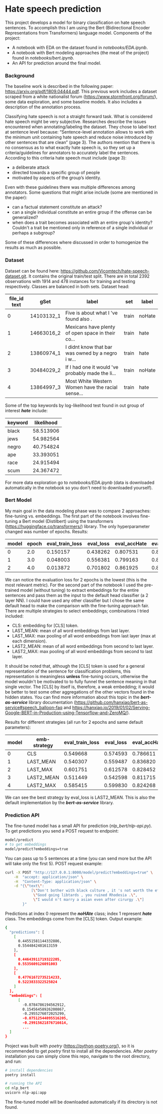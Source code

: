 # Hate speech prediction

This project develops a model for binary classification on hate speech sentences. To accomplish this I am using the 
Bert (Bidirectional Encoder Representations from Transformers) language model. Components of the project:

- A notebook with EDA on the dataset found in *notebooks/EDA.ipynb*.
- A notebook with Bert modeling approaches (the meat of the project) found in *notebooks/bert.ipynb*.
- An API for prediction around the final model.

### Background

The baseline work is described in the following paper:
https://arxiv.org/pdf/1809.04444.pdf. This previous work includes a dataset scraped from a white
nationalist forum (https://www.stormfront.org/forum/), some data exploration, and some baseline models. It also 
includes a description of the annotation process.

Classifying hate speech is not a straight forward task. What is considered hate speech might be very subjective. 
Researches describe the issues encountered when annotating/labeling the dataset. They chose to label text at
sentence level because: “Sentence-level annotation allows to work with the minimum unit containing
hate speech and reduce noise introduced by other sentences that are clean” (page 3). The authors
mention that there is no consensus as to what exactly hate speech is, so they set up a criteria/guidelines
for annotators to accurately label the sentences. According to this criteria hate speech must include (page 3):

- a deliberate attack
- directed towards a specific group of people
- motivated by aspects of the group’s identity.

Even with these guidelines there was multiple differences among annotators. Some questions that might arise include 
(some are mentioned in the paper): 

- can a factual statement constitute an attack?
- can a single individual constitute an entire group if the offense can be generalized?
- when does a trait becomes associated with an entire group's identity? Couldn't a trait be mentioned only in reference 
of a single individual or perhaps a subgroup?  

Some of these differences where discussed in order to homogenize the results as much as possible. 

### Dataset

Dataset can be found here: https://github.com/Vicomtech/hate-speech-dataset.git. It contains the original train/test 
split. There are in total 2392 observations with 1914 and 478 instances for training and testing respectively. Classes 
are balanced in both sets. Dataset head:

file_id	text |	gSet |	label | set | label
------------ | ----- | ------ | --- | -----
0	| 14103132_1 |	Five is about what I 've found also . |	train |	noHate
1	| 14663016_2 |	Mexicans have plenty of open space in their co... |	train |	hate
2	| 13860974_1 |	I didnt know that bar was owned by a negro i w... |	train |	hate
3	| 30484029_2 |	If I had one it would 've probably made the li... |	train |	noHate
4   | 13864997_3 |	Most White Western Women have the racial sense... |	train |	hate

Some of the top keywords by log-likelihood test found in out group of interest ***hate*** include: 

keyword | likelihood
------- | ----------
black | 58.513906
jews | 54.982564
negro | 40.754824
ape | 33.393051
race | 24.915494
scum | 24.367472

For more data exploration go to *notebooks/EDA.ipynb* (data is downloaded automatically in the notebook 
so you don't need to downloaded yourself).

### Bert Model

My main goal in the data modeling phase was to compare 2 approaches: fine-tuning vs. embeddings. The first 
part of the notebook involves fine-tuning a Bert model (Distilbert) using the transformers 
(https://huggingface.co/transformers/) library. The only hyperparameter changed was number of epochs. Results:

model |	epoch |	eval_train_loss |	eval_loss |	eval_accHate |	eval_accNoHate | eval_accAll
----- | ----- | --------------- | ----------- | ------------ | --------------- | -----------
0 |	2.0 |	0.150157 |	0.438262 |	0.807531 |	0.836820 |	0.822176
1 |	3.0 |	0.048003 |	0.556381 |	0.799163 |	0.853556 |	0.826360
2 |	4.0 |	0.013872 |	0.701802 |	0.861925 |	0.820084 |	0.841004

We can notice the evaluation loss for 2 epochs is the lowest (this is the most relevant metric). For the second part 
of the notebook I used the pre-trained model (without tuning) to extract embeddings for the entire sentences and pass 
them as the input to the default head classifier (a 2 layer NN). I could have used any other classifier but I chose 
the same default head to make the comparison with the fine-tuning approach fair. There are multiple strategies to select 
embeddings; combinations I tried included:  
* CLS: embedding for [CLS] token.
* LAST_MEAN: mean of all word embeddings from last layer.
* LAST_MAX: max pooling of all word embeddings from last layer (max at each dimension).
* LAST2_MEAN: mean of all word embeddings from second to last layer.
* LAST2_MAX: max pooling of all word embeddings from second to last layer.

It should be noted that, although the [CLS] token is used for a general representation of the sentence for 
classification problems, this representation is meaningless **unless** fine-tuning occurs, otherwise the model wouldn't 
be motivated to to fully funnel the sentence meaning in that single vector. The [CLS] by itself is, therefore, a weak 
embedding; it would be better to test some other aggregations of the other vectors found in the hidden states. You can 
find more information about this topic in the ***bert-as-service*** library documentation 
(https://github.com/hanxiao/bert-as-service#speech_balloon-faq and 
https://hanxiao.io/2019/01/02/Serving-Google-BERT-in-Production-using-Tensorflow-and-ZeroMQ/).

Results for different strategies (all run for 2 epochs and same default parameters):

model |	emb-strategy |	eval_train_loss |	eval_loss |	eval_accHate |	eval_accNoHate |	eval_accAll
----- | ------------ | ---------------- | ----------- | ------------ | --------------- | --------------
0 |	CLS |	0.549668 |	0.574593 |	0.786611 |	0.673640 |	0.730126 
1 |	LAST_MEAN |	0.540307 |	0.559487 |	0.836820 |	0.698745 |	0.767782 
2 |	LAST_MAX |	0.601751 |	0.612578 |	0.828452 |	0.682008 |	0.755230
3 |	LAST2_MEAN |	0.511449 |	0.542598 |	0.811715 |	0.686192 |	0.748954
4 |	LAST2_MAX |	0.585415 |	0.599830 |	0.824268 |	0.686192 |	0.755230

We can see the best strategy by eval_loss is LAST2_MEAN. This is also the default implementation by the 
***bert-as-service*** library.

### Prediction API

The fine-tuned model has a small API for prediction (*nlp_bert/nlp-api.py*). To get predictions you send a POST request 
to endpoint:
```bash
model/predict
# to get embeddings
model/predict?embeddings=true
```
You can pass up to 5 sentences at a time (you can send more but the API will take only the first 5). POST request 
example:

```bash
curl -X POST "http://127.0.0.1:8000/model/predict?embeddings=true" \
    -H  "accept: application/json" \
    -H  "Content-Type: application/json" \
    -d "{\"text\":
            [\"Don't bother with black culture , it 's not worth the effort .\",
             \"Good going libtards , you ruined Rhodesia .\", 
             \"I would n't marry a asian even after cirurgy .\"]
        }"
```

Predictions at index 0 represent the ***noHAte*** class; index 1 represent ***hate*** class. The embeddings come from 
the [CLS] token. Output example:

```bash
{
  "predictions": [
    [
      0.44551581144332886,
      0.5544842481613159
    ],
    [
      0.44643911719322205,
      0.5535609126091003
    ],
    [
      0.47761672735214233,
      0.5223833322525024
    ]
  ],
  "embeddings": [
      [
        -0.0784786194562912,
        0.15456458926200867,
        -0.2955276072025299,
        -0.07512544095516205,
        -0.29915621876716614,
        ...
  ]
}
```
Project was built with *poetry* (https://python-poetry.org/), so it is recommended to get *poetry* first to install all 
the dependencies. After *poetry* installation you can simply clone this repo, navigate to the root directory, and run: 

```bash
# install dependencies
poetry install

# running the API
cd nlp_bert
uvicorn nlp-api:app
```

The fine-tuned model will be downloaded automatically if its directory is not found.







